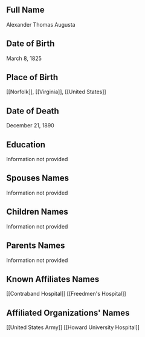 ## Full Name
Alexander Thomas Augusta

## Date of Birth
March 8, 1825

## Place of Birth
[[Norfolk]], [[Virginia]], [[United States]]

## Date of Death
December 21, 1890

## Education
Information not provided

## Spouses Names
Information not provided

## Children Names
Information not provided

## Parents Names
Information not provided

## Known Affiliates Names
[[Contraband Hospital]]
[[Freedmen's Hospital]]

## Affiliated Organizations' Names
[[United States Army]]
[[Howard University Hospital]]

